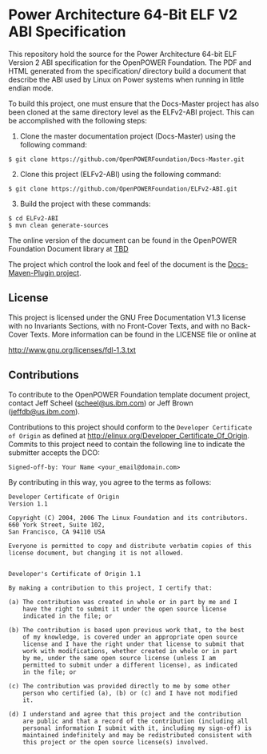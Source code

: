 # Power Architecture 64-Bit ELF V2 ABI Specification
This repository hold the source for the Power Architecture 64-bit ELF Version 2 
ABI specification for the OpenPOWER Foundation. The PDF and HTML generated from the specification/ 
directory build a document that describe the ABI used by Linux on Power systems when
running in little endian mode.

To build this project, one must ensure that the Docs-Master project has
also been cloned at the same directory level as the ELFv2-ABI project.
This can be accomplished with the following steps:

1. Clone the master documentation project (Docs-Master) using the following command:

  ```
  $ git clone https://github.com/OpenPOWERFoundation/Docs-Master.git
  ```
  
2. Clone this project (ELFv2-ABI) using the following command:

  ```
  $ git clone https://github.com/OpenPOWERFoundation/ELFv2-ABI.git
  ```
  
3. Build the project with these commands:
  ```
  $ cd ELFv2-ABI
  $ mvn clean generate-sources
  ```

The online version of the document can be found in the OpenPOWER Foundation
Document library at [TBD](http://openpowerfoundation.org/?resource_lib=tbd)

The project which control the look and feel of the document is the 
[Docs-Maven-Plugin project](https://github.com/OpenPOWERFoundation/Docs-Maven-Plugin).

## License
This project is licensed under the GNU Free Documentation V1.3 license with no Invariants 
Sections, with no Front-Cover Texts, and with no Back-Cover Texts.  More information
can be found in the LICENSE file or online at

  http://www.gnu.org/licenses/fdl-1.3.txt

## Contributions
To contribute to the OpenPOWER Foundation template document project, contact Jeff Scheel \([scheel@us.ibm.com](mailto://scheel@us.ibm.com)\) or 
Jeff Brown \([jeffdb@us.ibm.com](mailto://jeffdb@us.ibm.com)\).

Contributions to this project should conform to the `Developer Certificate
of Origin` as defined at http://elinux.org/Developer_Certificate_Of_Origin.
Commits to this project need to contain the following line to indicate
the submitter accepts the DCO:
```
Signed-off-by: Your Name <your_email@domain.com>
```
By contributing in this way, you agree to the terms as follows:
```
Developer Certificate of Origin
Version 1.1

Copyright (C) 2004, 2006 The Linux Foundation and its contributors.
660 York Street, Suite 102,
San Francisco, CA 94110 USA

Everyone is permitted to copy and distribute verbatim copies of this
license document, but changing it is not allowed.


Developer's Certificate of Origin 1.1

By making a contribution to this project, I certify that:

(a) The contribution was created in whole or in part by me and I
    have the right to submit it under the open source license
    indicated in the file; or

(b) The contribution is based upon previous work that, to the best
    of my knowledge, is covered under an appropriate open source
    license and I have the right under that license to submit that
    work with modifications, whether created in whole or in part
    by me, under the same open source license (unless I am
    permitted to submit under a different license), as indicated
    in the file; or

(c) The contribution was provided directly to me by some other
    person who certified (a), (b) or (c) and I have not modified
    it.

(d) I understand and agree that this project and the contribution
    are public and that a record of the contribution (including all
    personal information I submit with it, including my sign-off) is
    maintained indefinitely and may be redistributed consistent with
    this project or the open source license(s) involved.
```



